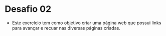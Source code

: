 # Desafio 02
- Este exercício tem como objetivo criar uma página web que possui links para avançar e recuar nas diversas páginas criadas.